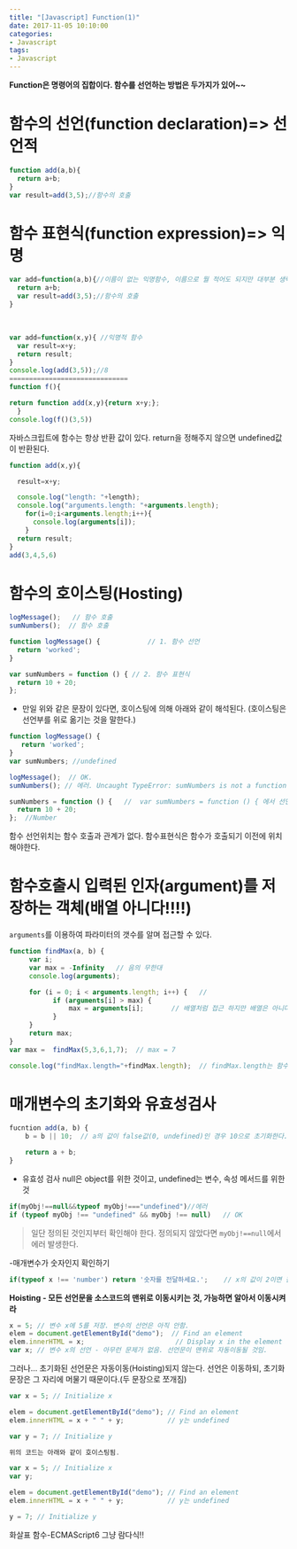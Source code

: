 ```yaml
---
title: "[Javascript] Function(1)"
date: 2017-11-05 10:10:00
categories:
- Javascript
tags:
- Javascript
---
```

**Function은 명령어의 집합이다. 함수를 선언하는 방법은 두가지가 있어~~**
<br>

# 함수의 선언(function declaration)=> 선언적
```javascript
function add(a,b){
  return a+b;
}
var result=add(3,5);//함수의 호출
```
# 함수 표현식(function expression)=> 익명
```javascript
var add=function(a,b){//이름이 없는 익명함수, 이름으로 뭘 적어도 되지만 대부분 생략
  return a+b;
  var result=add(3,5);//함수의 호출
}
```

<br>

```javascript
var add=function(x,y){ //익명적 함수
  var result=x+y;
  return result;
}
console.log(add(3,5));//8
==============================
function f(){

return function add(x,y){return x+y;};
  }
console.log(f()(3,5))
```
자바스크립트에 함수는 항상 반환 값이 있다. return을 정해주지 않으면 undefined값이 반환된다.

```javascript
function add(x,y){

  result=x+y;

  console.log("length: "+length);
  console.log("arguments.length: "+arguments.length);
    for(i=0;i<arguments.length;i++){
      console.log(arguments[i]);
    }
  return result;
}
add(3,4,5,6)
```
# 함수의 호이스팅(Hosting)
```javascript
logMessage();   // 함수 호출
sumNumbers();  // 함수 호출

function logMessage() {            // 1. 함수 선언
  return 'worked';
}

var sumNumbers = function () { // 2. 함수 표현식
  return 10 + 20;
};
```

- 만일 위와 같은 문장이 있다면, 호이스팅에 의해 아래와 같이 해석된다.
(호이스팅은 선언부를 위로 옮기는 것을 말한다.)

```javascript
function logMessage() {
   return 'worked';
}
var sumNumbers; //undefined

logMessage();  // OK.
sumNumbers(); // 에러. Uncaught TypeError: sumNumbers is not a function

sumNumbers = function () {   //  var sumNumbers = function () { 에서 선언부가 분리됨.
  return 10 + 20;
};  //Number
```

함수 선언위치는 함수 호출과 관계가 없다. 함수표현식은 함수가 호출되기 이전에 위치해야한다.

# 함수호출시 입력된 인자(argument)를 저장하는 객체(배열 아니다!!!!)
`arguments`를 이용하여 파라미터의 갯수를 알며 접근할 수 있다.
```javascript
function findMax(a, b) {
     var i;
     var max = -Infinity   // 음의 무한대
     console.log(arguments);  

     for (i = 0; i < arguments.length; i++) {   //
           if (arguments[i] > max) {
               max = arguments[i];       // 배열처럼 접근 하지만 배열은 아니다!!!
           }
     }
     return max;
}
var max =  findMax(5,3,6,1,7);  // max = 7

console.log("findMax.length="+findMax.length);  // findMax.length는 함수 findMax에 선언된 매개변수의 개수
```

# 매개변수의 초기화와 유효성검사
```javascript
fucntion add(a, b) {
    b = b || 10;  // a의 값이 false값(0, undefined)인 경우 10으로 초기화한다.

    return a + b;
}
```

* 유효성 검사
null은 object를 위한 것이고, undefined는 변수, 속성 메서드를 위한 것

```javascript
if(myObj!==null&&typeof myObj!==="undefined")//에러
if (typeof myObj !== "undefined" && myObj !== null)   // OK
```
>일단 정의된 것인지부터 확인해야 한다. 정의되지 않았다면  `myObj!==null`에서 에러 발생한다.

-매개변수가 숫자인지 확인하기
```javascript
if(typeof x !== 'number') return '숫자를 전달하세요.';    // x의 값이 2이면 참,  '2'이면 거짓
```

**Hoisting - 모든 선언문을 소스코드의 맨위로 이동시키는 것, 가능하면 알아서 이동시켜라**

```javascript
x = 5; // 변수 x에 5를 저장. 변수의 선언은 아직 안함.
elem = document.getElementById("demo");  // Find an element
elem.innerHTML = x;                       // Display x in the element
var x; // 변수 x의 선언 - 아무런 문제가 없음. 선언문이 맨위로 자동이동될 것임.
```
그러나... 초기화된 선언문은 자동이동(Hoisting)되지 않는다. 선언은 이동하되, 초기화문장은 그 자리에 머물기 때문이다.(두 문장으로 쪼개짐)

```javascript
var x = 5; // Initialize x

elem = document.getElementById("demo"); // Find an element
elem.innerHTML = x + " " + y;           // y는 undefined

var y = 7; // Initialize y

위의 코드는 아래와 같이 호이스팅됨.

var x = 5; // Initialize x
var y;

elem = document.getElementById("demo"); // Find an element
elem.innerHTML = x + " " + y;           // y는 undefined

y = 7; // Initialize y
```

화살표 함수-ECMAScript6
그냥 람다식!!
